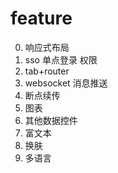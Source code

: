 # feature
0. 响应式布局
1. sso 单点登录 权限
2. tab+router
3. websocket 消息推送
4. 断点续传
5. 图表
6. 其他数据控件
7. 富文本
8. 换肤
9. 多语言

